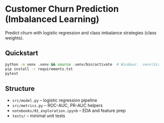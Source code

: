# Customer Churn Prediction (Imbalanced Learning)

Predict churn with logistic regression and class imbalance strategies (class weights).

## Quickstart
```bash
python -m venv .venv && source .venv/bin/activate  # Windows: .venv\Scripts\activate
pip install -r requirements.txt
pytest
```

## Structure
- `src/model.py` – logistic regression pipeline
- `src/metrics.py` – ROC-AUC, PR-AUC helpers
- `notebooks/01_exploration.ipynb` – EDA and feature prep
- `tests/` – minimal unit tests
